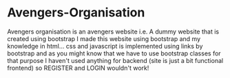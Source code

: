 # Avengers-Organisation
Avengers organisation is an avengers website i.e. A dummy website that is created using bootstrap
I made this website using bootstrap and my knowledge in html...
css and javascript is implemented using links by bootstrap and as you might know that we have to use bootstrap classes for that purpose
I haven't used anything for backend (site is just a bit functional frontend) so REGISTER and LOGIN wouldn't work!
